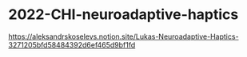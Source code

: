 # 2022-CHI-neuroadaptive-haptics

https://aleksandrskoselevs.notion.site/Lukas-Neuroadaptive-Haptics-3271205bfd58484392d6ef465d9bf1fd

